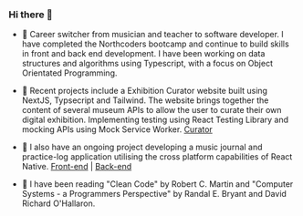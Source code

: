 ### Hi there 👋

- 🌱 Career switcher from musician and teacher to software developer. I have completed the Northcoders bootcamp and continue to build skills in front and back end development. I have been working on data structures and algorithms using Typescript, with a focus on Object Orientated Programming. 

- 🔨 Recent projects include a Exhibition Curator website built using NextJS, Typsecript and Tailwind. The website brings together the content of several museum APIs to allow the user to curate their own digital exhibition. Implementing testing using React Testing Library and mocking APIs using Mock Service Worker. [Curator](https://github.com/CoupDeWhoop/exhibition-curator)
  
- 🎻 I also have an ongoing project developing a music journal and practice-log application utilising the cross platform capabilities of React Native.     [Front-end](https://github.com/CoupDeWhoop/sonata-fe) | [Back-end](https://github.com/CoupDeWhoop/sonata)

- 📖 I have been reading "Clean Code" by Robert C. Martin and "Computer Systems - a Programmers Perspective" by Randal E. Bryant and David Richard O'Hallaron.


<!--
**CoupDeWhoop/CoupDeWhoop** is a ✨ _special_ ✨ repository because its `README.md` (this file) appears on your GitHub profile.

Here are some ideas to get you started:

- 🔭 I’m currently working on ...
- 🌱 I’m currently learning ...
- 👯 I’m looking to collaborate on ...
- 🤔 I’m looking for help with ...
- 💬 Ask me about ...
- 📫 How to reach me: ...
- 😄 Pronouns: ...
- ⚡ Fun fact: ...
-->
